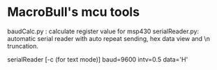 MacroBull's mcu tools
==================

baudCalc.py : calculate register value for msp430
serialReader.py: automatic serial reader with auto repeat sending, hex data view and \n truncation.

serialReader [-c (for text mode)] baud=9600 intv=0.5 data='H'